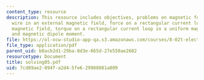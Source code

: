 ```yaml
---
content_type: resource
description: This resource includes objectives, problems on magnetic force on a straight
  wire in an external magnetic field, force on a rectangular current loop in a uniform
  magnetic field, torque on a rectangular current loop in a uniform magnetic field
  and magnetic dipole moment.
file: https://ol-ocw-studio-app-qa.s3.amazonaws.com/courses/8-02t-electricity-and-magnetism-spring-2005/7cd89ae2894fa2d45fe629988081a809_solving05.pdf
file_type: application/pdf
parent_uid: b8acb2d1-29ba-8d3e-665d-27e550ae2602
resourcetype: Document
title: solving05.pdf
uid: 7cd89ae2-894f-a2d4-5fe6-29988081a809
---
```

